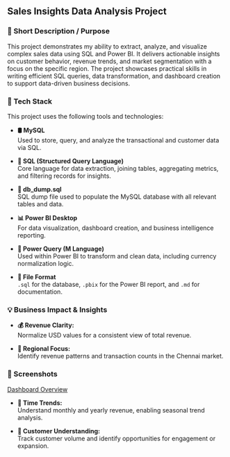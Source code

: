 ## Sales Insights Data Analysis Project

### 🎯 Short Description / Purpose

This project demonstrates my ability to extract, analyze, and visualize complex sales data using SQL and Power BI. It delivers actionable insights on customer behavior, revenue trends, and market segmentation with a focus on the specific region. The project showcases practical skills in writing efficient SQL queries, data transformation, and dashboard creation to support data-driven business decisions.

### 🧰 Tech Stack

This project uses the following tools and technologies:

- **🛢️ MySQL**  
  Used to store, query, and analyze the transactional and customer data via SQL.

- **📂 SQL (Structured Query Language)**  
  Core language for data extraction, joining tables, aggregating metrics, and filtering records for insights.

- **📄 db_dump.sql**  
  SQL dump file used to populate the MySQL database with all relevant tables and data.

- **📊 Power BI Desktop**  
  For data visualization, dashboard creation, and business intelligence reporting.

- **🧮 Power Query (M Language)**  
  Used within Power BI to transform and clean data, including currency normalization logic.

- **📁 File Format**  
  `.sql` for the database, `.pbix` for the Power BI report, and `.md` for documentation.


### 💡 Business Impact & Insights

- **💰 Revenue Clarity:**  
  Normalize USD values for a consistent view of total revenue.

- **📍 Regional Focus:**  
  Identify revenue patterns and transaction counts in the Chennai market.

### 📸 Screenshots

[Dashboard Overview](images/dashboard-overview.png)


- **📅 Time Trends:**  
  Understand monthly and yearly revenue, enabling seasonal trend analysis.

- **👥 Customer Understanding:**  
  Track customer volume and identify opportunities for engagement or expansion.

